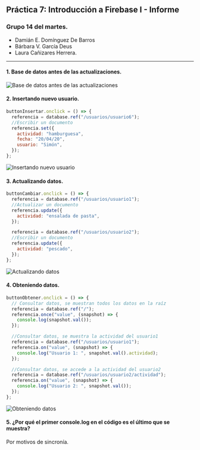 ## Práctica 7: Introducción a Firebase I - Informe

### Grupo 14 del martes.

- Damián E. Domínguez De Barros
- Bárbara V. García Deus
- Laura Cañizares Herrera.

---

#### 1. Base de datos antes de las actualizaciones.

![Base de datos antes de las actualizaciones](images/preActualizacion.png)

#### 2. Insertando nuevo usuario.

```javascript
buttonInsertar.onclick = () => {
  referencia = database.ref("/usuarios/usuario6");
  //Escribir un documento
  referencia.set({
    actividad: "hamburguesa",
    fecha: "20/04/20",
    usuario: "Simón",
  });
};
```

![Insertando nuevo usuario](images/nuevoUsuario.png)

#### 3. Actualizando datos.

```javascript
buttonCambiar.onclick = () => {
  referencia = database.ref("/usuarios/usuario1");
  //Actualizar un documento
  referencia.update({
    actividad: "ensalada de pasta",
  });

  referencia = database.ref("/usuarios/usuario2");
  //Escribir un documento
  referencia.update({
    actividad: "pescado",
  });
};
```

![Actualizando datos](images/cambioDatos.png)

#### 4. Obteniendo datos.

```javascript
buttonObtener.onclick = () => {
  // Consultar datos, se muestran todos los datos en la raíz
  referencia = database.ref("/");
  referencia.once("value", (snapshot) => {
    console.log(snapshot.val());
  });

  //Consultar datos, se muestra la actividad del usuario1
  referencia = database.ref("/usuarios/usuario1");
  referencia.on("value", (snapshot) => {
    console.log("Usuario 1: ", snapshot.val().actividad);
  });

  //Consultar datos, se accede a la actividad del usuario2
  referencia = database.ref("/usuarios/usuario2/actividad");
  referencia.on("value", (snapshot) => {
    console.log("Usuario 2: ", snapshot.val());
  });
};
```
![Obteniendo datos](images/obteniendoDatos.png)

#### 5. ¿Por qué el primer console.log en el código es el último que se muestra? 
Por motivos de sincronía. 
